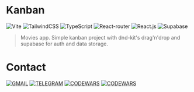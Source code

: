 # Kanban
![Vite](https://img.shields.io/badge/vite-%23646CFF.svg?style=for-the-badge&logo=vite&logoColor=white)
![TailwindCSS](https://img.shields.io/badge/Tailwind_CSS-38B2AC?style=for-the-badge&logo=tailwind-css&logoColor=white)
![TypeScript](https://img.shields.io/badge/TypeScript-007ACC?style=for-the-badge&logo=typescript&logoColor=white)
![React-router](https://img.shields.io/badge/React_Router-CA4245?style=for-the-badge&logo=react-router&logoColor=white)
![React.js](	https://img.shields.io/badge/react%20os-0088CC?style=for-the-badge&logo=reactos&logoColor=white)
![Supabase](https://img.shields.io/badge/Supabase-181818?style=for-the-badge&logo=supabase&logoColor=white)

> Movies app.
Simple kanban project with dnd-kit's drag'n'drop and supabase for auth and data storage.

# Contact

[![GMAIL](https://img.shields.io/badge/Gmail-D14836?style=for-the-badge&logo=gmail&logoColor=white)](alisher.baudinovv@gmail.com)
[![TELEGRAM](https://img.shields.io/badge/Telegram-2CA5E0?style=for-the-badge&logo=telegram&logoColor=white)](https://t.me/baudinovv)
[![CODEWARS](https://img.shields.io/badge/GitHub-100000?style=for-the-badge&logo=github&logoColor=white)](https://github.com/baudinovv)
[![CODEWARS](https://img.shields.io/badge/Codewars-B1361E?style=for-the-badge&logo=Codewars&logoColor=white)](https://www.codewars.com/users/baudinovv)
